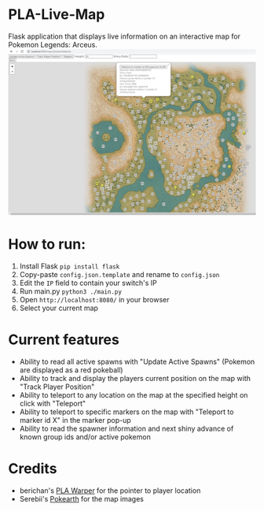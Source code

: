 # PLA-Live-Map
Flask application that displays live information on an interactive map for Pokemon Legends: Arceus.
![](./Map_Screenshot.png)

# How to run:
1. Install Flask ``pip install flask``
2. Copy-paste ``config.json.template`` and rename to ``config.json``
3. Edit the ``IP`` field to contain your switch's IP
4. Run main.py ``python3 ./main.py``
5. Open ``http://localhost:8080/`` in your browser
6. Select your current map

# Current features
- Ability to read all active spawns with "Update Active Spawns" (Pokemon are displayed as a red pokeball)
- Ability to track and display the players current position on the map with "Track Player Position"
- Ability to teleport to any location on the map at the specified height on click with "Teleport"
- Ability to teleport to specific markers on the map with "Teleport to marker id X" in the marker pop-up
- Ability to read the spawner information and next shiny advance of known group ids and/or active pokemon

# Credits
- berichan's [PLA Warper](https://github.com/berichan/PLAWarper) for the pointer to player location
- Serebii's [Pokearth](https://www.serebii.net/pokearth/hisui/) for the map images